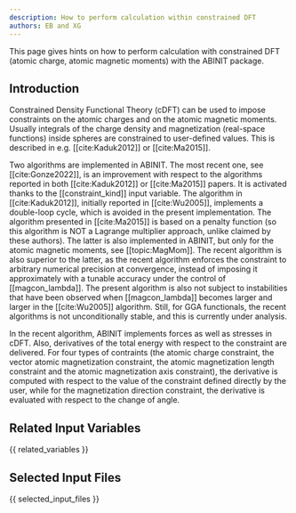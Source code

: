 ```yaml
---
description: How to perform calculation within constrained DFT
authors: EB and XG
---
```

<!--- This is the source file for this topics. Can be edited. -->

This page gives hints on how to perform calculation with constrained DFT (atomic charge, atomic magnetic moments) with the ABINIT package.

## Introduction

Constrained Density Functional Theory (cDFT) can be used to impose constraints on the atomic charges and on the atomic magnetic moments. 
Usually integrals of the charge density and magnetization (real-space functions) inside spheres are constrained to user-defined
values. This is described in e.g. [[cite:Kaduk2012]] or [[cite:Ma2015]].

Two algorithms are implemented in ABINIT.
The most recent one, see [[cite:Gonze2022]], is an improvement with respect to the algorithms reported in both [[cite:Kaduk2012]] or [[cite:Ma2015]] papers.
It is activated thanks to the [[constraint_kind]] input variable.
The algorithm in [[cite:Kaduk2012]], initially reported in [[cite:Wu2005]], implements a double-loop cycle, which is avoided in the present implementation.
The algorithm presented in [[cite:Ma2015]] is based on a penalty function (so this algorithm is NOT a Lagrange multiplier approach, unlike claimed by these authors).
The latter is also implemented in ABINIT, but only for the atomic magnetic moments, see [[topic:MagMom]]. 
The recent algorithm is also superior to the latter, as the recent algorithm enforces the constraint to arbitrary numerical precision at convergence, 
instead of imposing it approximately with a tunable accuracy under the control of [[magcon_lambda]].
The present algorithm is also not subject to instabilities that have been observed when [[magcon_lambda]] becomes larger and larger
in the [[cite:Wu2005]] algorithm. Still, for GGA functionals, the recent algorithms is not unconditionally stable, and this is currently under analysis.

In the recent algorithm, ABINIT implements forces as well as stresses in cDFT. Also, derivatives of the total energy with respect to the constraint are delivered.
For four types of contraints (the atomic charge constraint, the vector atomic magnetization constraint, the atomic magnetization length constraint 
and the atomic magnetization axis constraint), the derivative
is computed with respect to the value of the constraint defined directly by the user, while for the magnetization direction constraint,
the derivative is evaluated with respect to the change of angle.

## Related Input Variables

{{ related_variables }}

## Selected Input Files

{{ selected_input_files }}
